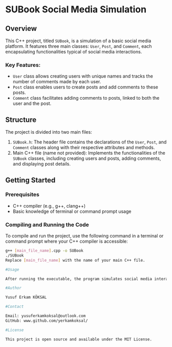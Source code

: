 # SUBook Social Media Simulation

## Overview
This C++ project, titled `SUBook`, is a simulation of a basic social media platform. It features three main classes: `User`, `Post`, and `Comment`, each encapsulating functionalities typical of social media interactions.

### Key Features:
- `User` class allows creating users with unique names and tracks the number of comments made by each user.
- `Post` class enables users to create posts and add comments to these posts.
- `Comment` class facilitates adding comments to posts, linked to both the user and the post.

## Structure
The project is divided into two main files:
1. `SUBook.h`: The header file contains the declarations of the `User`, `Post`, and `Comment` classes along with their respective attributes and methods.
2. Main C++ file (name not provided): Implements the functionalities of the `SUBook` classes, including creating users and posts, adding comments, and displaying post details.

## Getting Started

### Prerequisites
- C++ compiler (e.g., g++, clang++)
- Basic knowledge of terminal or command prompt usage

### Compiling and Running the Code
To compile and run the project, use the following command in a terminal or command prompt where your C++ compiler is accessible:

```bash
g++ [main_file_name].cpp -o SUBook
./SUBook
Replace [main_file_name] with the name of your main C++ file.

#Usage

After running the executable, the program simulates social media interactions, allowing the creation of users and posts, and adding comments to these posts.

#Author

Yusuf Erkam KÖKSAL

#Contact

Email: yusuferkamkoksal@outlook.com
GitHub: www.github.com/yerkamkoksal/

#License

This project is open source and available under the MIT License.